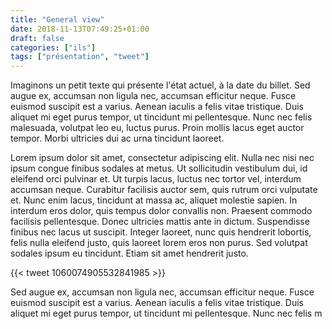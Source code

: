 ```yaml
---
title: "General view"
date: 2018-11-13T07:49:25+01:00
draft: false
categories: ["ils"]
tags: ["présentation", "tweet"]
---
```


Imaginons un petit texte qui présente l'état actuel, à la date du billet. Sed augue ex, accumsan non ligula nec, accumsan efficitur neque. Fusce euismod suscipit est a varius. Aenean iaculis a felis vitae tristique. Duis aliquet mi eget purus tempor, ut tincidunt mi pellentesque. Nunc nec felis malesuada, volutpat leo eu, luctus purus. Proin mollis lacus eget auctor tempor. Morbi ultricies dui ac urna tincidunt laoreet.

<!-- more -->

Lorem ipsum dolor sit amet, consectetur adipiscing elit. Nulla nec nisi nec ipsum congue finibus sodales at metus. Ut sollicitudin vestibulum dui, id eleifend orci pulvinar et. Ut turpis lacus, luctus nec tortor vel, interdum accumsan neque. Curabitur facilisis auctor sem, quis rutrum orci vulputate et. Nunc enim lacus, tincidunt at massa ac, aliquet molestie sapien. In interdum eros dolor, quis tempus dolor convallis non. Praesent commodo facilisis pellentesque. Donec ultricies mattis ante in dictum. Suspendisse finibus nec lacus ut suscipit. Integer laoreet, nunc quis hendrerit lobortis, felis nulla eleifend justo, quis laoreet lorem eros non purus. Sed volutpat sodales ipsum eu tincidunt. Etiam sit amet hendrerit justo.

{{< tweet 1060074905532841985 >}}

Sed augue ex, accumsan non ligula nec, accumsan efficitur neque. Fusce euismod suscipit est a varius. Aenean iaculis a felis vitae tristique. Duis aliquet mi eget purus tempor, ut tincidunt mi pellentesque. Nunc nec felis m
